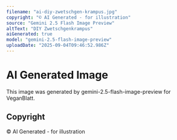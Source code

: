 ```yaml
---
filename: "ai-diy-zwetschgen-krampus.jpg"
copyright: "© AI Generated - for illustration"
source: "Gemini 2.5 Flash Image Preview"
altText: "DIY Zwetschgenkrampus"
aiGenerated: true
model: "gemini-2.5-flash-image-preview"
uploadDate: "2025-09-04T09:46:52.986Z"
---
```


# AI Generated Image

This image was generated by gemini-2.5-flash-image-preview for VeganBlatt.

## Copyright
© AI Generated - for illustration
